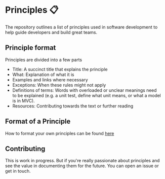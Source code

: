 # Principles :clipboard:

The repository outlines a list of principles used in software development to help guide developers and build great teams.

## Principle format

Principles are divided into a few parts

* Title: A succinct title that explains the principle
* What: Explanation of what it is
* Examples and links where necessary
* Exceptions: When these rules might not apply
* Definitions of terms: Words with overloaded or unclear meanings need to be explained (e.g. a unit test, define what unit means, or what a model is in MVC).
* Resources: Contributing towards the text or further reading


## Format of a Principle

How to format your own principles can be found [here](https://pdd.dev/principle-specification/)

## Contributing

This is work in progress. But if you're really passionate about principles and see the value in documenting them for the future. You can open an issue or get in touch.
